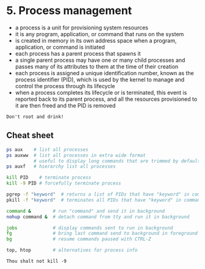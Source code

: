 # 5. Process management
- a process is a unit for provisioning system resources
- it is any program, application, or command that runs on the system
- is created in memory in its own address space when a program, application, or command is initiated
- each process has a parent process that spawns it
- a single parent process may have one or many child processes and passes many of its attributes to them at the time of their creation
- each process is assigned a unique identification number, known as the process identifier (PID), which is used by the kernel to manage and control the process through its lifecycle
- when a process completes its lifecycle or is terminated, this event is reported back to its parent process, and all the resources provisioned to it are then freed and the PID is removed

```Don't root and drink!```

## Cheat sheet
```bash
ps aux    # list all processes
ps auxww  # list all processes in extra wide format
          # useful to display long commands that are trimmed by default
ps auxf   # hierarchy list all processes

kill PID    # terminate process
kill -9 PID # forcefully terminate process

pgrep -f "keyword"  # returns a list of PIDs that have "keyword" in command field
pkill -f "keyword"  # terminates all PIDs that have "keyword" in command field

command &        # run "command" and send it in background
nohup command &  # detach command from tty and run it in background

jobs             # display commands sent to run in background
fg               # bring last command send to background in foreground
bg               # resume commands paused with CTRL-Z

top, htop        # alternatives for process info
```

```Thou shalt not kill -9```
